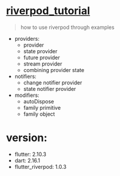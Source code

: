 # [riverpod_tutorial](https://riverpod.dev/)

> how to use riverpod through examples

- providers:
  - provider
  - state provider
  - future provider
  - stream provider
  - combining provider state
- notifiers:
  - change notifier provider
  - state notifier provider
- modifiers:
  - autoDispose
  - family primitive
  - family object

# version:

- flutter: 2.10.3
- dart: 2.16.1
- flutter_riverpod: 1.0.3
